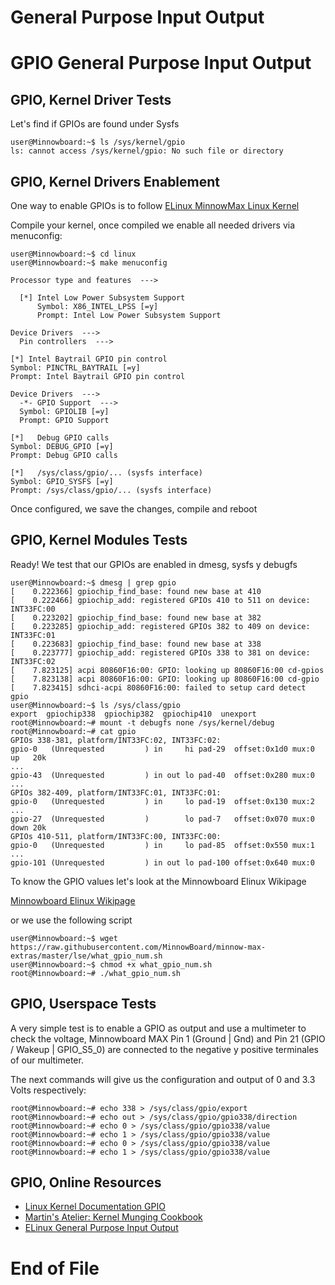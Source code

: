 # General Purpose Input Output

# GPIO General Purpose Input Output

## GPIO, Kernel Driver Tests

Let's find if GPIOs are found under Sysfs

    user@Minnowboard:~$ ls /sys/kernel/gpio
    ls: cannot access /sys/kernel/gpio: No such file or directory

## GPIO, Kernel Drivers Enablement

One way to enable GPIOs is to follow
[ELinux MinnowMax Linux Kernel](http://www.elinux.org/Minnowboard:MinnowMaxLinuxKernel)

Compile your kernel, once compiled we enable all needed drivers via menuconfig:

    user@Minnowboard:~$ cd linux
    user@Minnowboard:~$ make menuconfig

    Processor type and features  --->
        
      [*] Intel Low Power Subsystem Support
          Symbol: X86_INTEL_LPSS [=y]
          Prompt: Intel Low Power Subsystem Support
    
    Device Drivers  --->
      Pin controllers  --->
    
    [*] Intel Baytrail GPIO pin control
    Symbol: PINCTRL_BAYTRAIL [=y]
    Prompt: Intel Baytrail GPIO pin control
    
    Device Drivers  --->
      -*- GPIO Support  --->
      Symbol: GPIOLIB [=y]
      Prompt: GPIO Support

    [*]   Debug GPIO calls
    Symbol: DEBUG_GPIO [=y]
    Prompt: Debug GPIO calls
    
    [*]   /sys/class/gpio/... (sysfs interface)
    Symbol: GPIO_SYSFS [=y]
    Prompt: /sys/class/gpio/... (sysfs interface)
    
Once configured, we save the changes, compile and reboot

## GPIO, Kernel Modules Tests

Ready! We test that our GPIOs are enabled in dmesg, sysfs y debugfs

    user@Minnowboard:~$ dmesg | grep gpio
    [    0.222366] gpiochip_find_base: found new base at 410
    [    0.222466] gpiochip_add: registered GPIOs 410 to 511 on device: INT33FC:00
    [    0.223202] gpiochip_find_base: found new base at 382
    [    0.223285] gpiochip_add: registered GPIOs 382 to 409 on device: INT33FC:01
    [    0.223683] gpiochip_find_base: found new base at 338
    [    0.223777] gpiochip_add: registered GPIOs 338 to 381 on device: INT33FC:02
    [    7.823125] acpi 80860F16:00: GPIO: looking up 80860F16:00 cd-gpios
    [    7.823138] acpi 80860F16:00: GPIO: looking up 80860F16:00 cd-gpio
    [    7.823415] sdhci-acpi 80860F16:00: failed to setup card detect gpio
    user@Minnowboard:~$ ls /sys/class/gpio
    export  gpiochip338  gpiochip382  gpiochip410  unexport
    root@Minnowboard:~# mount -t debugfs none /sys/kernel/debug
    root@Minnowboard:~# cat gpio
    GPIOs 338-381, platform/INT33FC:02, INT33FC:02:
    gpio-0   (Unrequested         ) in     hi pad-29  offset:0x1d0 mux:0                  up   20k
    ...
    gpio-43  (Unrequested         ) in out lo pad-40  offset:0x280 mux:0                          
    ...
    GPIOs 382-409, platform/INT33FC:01, INT33FC:01:
    gpio-0   (Unrequested         ) in     lo pad-19  offset:0x130 mux:2                          
    ...
    gpio-27  (Unrequested         )        lo pad-7   offset:0x070 mux:0                  down 20k
    GPIOs 410-511, platform/INT33FC:00, INT33FC:00:
    gpio-0   (Unrequested         ) in     lo pad-85  offset:0x550 mux:1                           
    ...                        
    gpio-101 (Unrequested         ) in out lo pad-100 offset:0x640 mux:0                      

To know the GPIO values let's look at the Minnowboard Elinux Wikipage

[Minnowboard Elinux Wikipage](http://elinux.org/Minnowboard:MinnowMax#Low_Speed_Expansion_.28Top.29)

or we use the following script

    user@Minnowboard:~$ wget https://raw.githubusercontent.com/MinnowBoard/minnow-max-extras/master/lse/what_gpio_num.sh
    user@Minnowboard:~$ chmod +x what_gpio_num.sh
    root@Minnowboard:~# ./what_gpio_num.sh

## GPIO, Userspace Tests

A very simple test is to enable a GPIO as output and use a multimeter to check the voltage, Minnowboard MAX Pin 1 (Ground | Gnd) and Pin 21 (GPIO / Wakeup | GPIO_S5_0) are connected to the negative y positive terminales of our multimeter.

The next commands will give us the configuration and output of 0 and 3.3 Volts respectively:

    root@Minnowboard:~# echo 338 > /sys/class/gpio/export
    root@Minnowboard:~# echo out > /sys/class/gpio/gpio338/direction
    root@Minnowboard:~# echo 0 > /sys/class/gpio/gpio338/value
    root@Minnowboard:~# echo 1 > /sys/class/gpio/gpio338/value
    root@Minnowboard:~# echo 0 > /sys/class/gpio/gpio338/value 
    root@Minnowboard:~# echo 1 > /sys/class/gpio/gpio338/value

## GPIO, Online Resources

- [Linux Kernel Documentation GPIO](https://www.kernel.org/doc/Documentation/gpio/sysfs.txt)
- [Martin's Atelier: Kernel Munging Cookbook](http://www.mjoldfield.com/atelier/2014/12/mbmx-gpio.html)
- [ELinux General Purpose Input Output](http://elinux.org/GPIO)

# End of File
